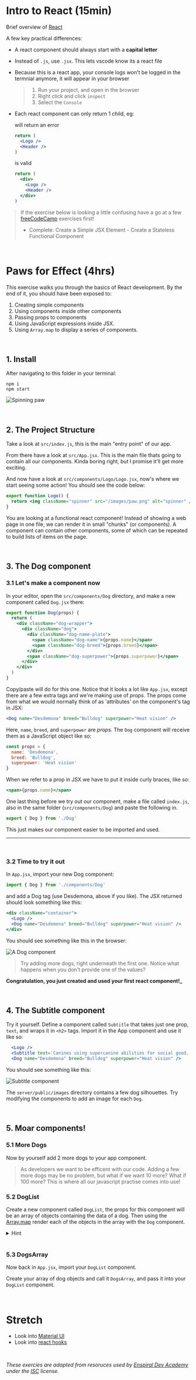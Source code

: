 # Intro to React (15min)

Brief overview of [React](https://www.youtube.com/watch?v=1wZoGFF_oi4)

A few key practical differences:

- A react component should always start with a **capital letter**
- Instead of `.js`, use `.jsx`. This lets vscode know its a react file
- Because this is a react app, your console logs won't be logged in the termnial anymore, it will appear in your browser
  > 1. Run your project, and open in the browser
  > 2. Right click and click `inspect`
  > 3. Select the `Console`
- Each react component can only return 1 child, eg:

  will return an error

  ```jsx
  return (
    <Logo />
    <Header />
  )
  ```

  is valid

  ```jsx
  return (
    <div>
      <Logo />
      <Header />
    </div>
  )
  ```

> If the exercise below is looking a little confusing have a go at a few [freeCodeCamp](https://www.freecodecamp.org/learn/front-end-development-libraries#react) exercises first!
>
> - Complete: Create a Simple JSX Element - Create a Stateless Functional Component

<br />

# Paws for Effect (4hrs)

This exercise walks you through the basics of React development. By the end of it, you should have been exposed to:

1.  Creating simple components
2.  Using components inside other components
3.  Passing props to components
4.  Using JavaScript expressions inside JSX.
5.  Using `Array.map` to display a series of components.

<br />

## 1. Install

After navigating to this folder in your terminal:

```shell
npm i
npm start
```

![Spinning paw](/4-React/public/screenshots/paw.png)

<br />

## 2. The Project Structure

Take a look at `src/index.js`, this is the main "entry point" of our app.

From there have a look at `src/App.jsx`. This is the main file thats going to contain all our components. Kinda boring right, but I promise it'll get more exciting.

And now have a look at `src/components/Logo/Logo.jsx`, now's where we start seeing some action! You should see the code below:

```jsx
export function Logo() {
  return <img className="spinner" src="/images/paw.png" alt="spinner" />
}
```

You are looking at a functional react component! Instead of showing a web page in one file, we can render it in small "chunks" (or components). A component can contain other components, some of which can be repeated to build lists of items on the page.

<br />

## 3. The Dog component

### 3.1 Let's make a component now

In your editor, open the `src/components/Dog` directory, and make a new component called `Dog.jsx` there:

```jsx
export function Dog(props) {
  return (
    <div className="dog-wrapper">
      <div className="dog">
        <div className="dog-name-plate">
          <span className="dog-name">{props.name}</span>
          <span className="dog-breed">{props.breed}</span>
        </div>
        <span className="dog-superpower">{props.superpower}</span>
      </div>
    </div>
  )
}
```

Copy/paste will do for this one. Notice that it looks a lot like `App.jsx`, except there are a few extra tags and we're making use of _props_. The props come from what we would normally think of as 'attributes' on the component's tag in JSX:

```jsx
<Dog name="Desdemona" breed="Bulldog" superpower="Heat vision" />
```

Here, `name`, `breed`, and `superpower` are _props_. The `Dog` component will receive them as a JavaScript object like so:

```js
const props = {
  name: 'Desdemona',
  breed: 'Bulldog',
  superpower: 'Heat vision'
}
```

When we refer to a prop in JSX we have to put it inside curly braces, like so:

```jsx
<span>{props.name}</span>
```

One last thing before we try out our component, make a file called `index.js`, also in the same folder (`src/components/Dog`) and paste the following in.

```js
export { Dog } from './Dog'
```

This just makes our component easier to be imported and used.

---

<br/>

### 3.2 Time to try it out

In `App.jsx`, import your new Dog component:

```js
import { Dog } from './components/Dog'
```

and add a Dog tag (use Desdemona, above if you like). The JSX returned should look something like this:

```jsx
<div className="container">
  <Logo />
  <Dog name="Desdemona" breed="Bulldog" superpower="Heat vision" />
</div>
```

You should see something like this in the browser:

![A Dog component](/4-React/public/screenshots/dog.png)

> Try adding more dogs, right underneath the first one. Notice what happens when you don't provide one of the values?

**Congratulation, you just created and used your first react component!\_**

<br />

## 4. The Subtitle component

Try it yourself. Define a component called `Subtitle` that takes just one prop, `text`, and wraps it in `<h2>` tags. Import it in the App component and use it like so:

```jsx
  <Logo />
  <Subtitle text='Canines using supercanine abilities for social good.' />
  <Dog name="Desdemona" breed="Bulldog" superpower="Heat vision" />
```

You should see something like this:

![Subtitle component](/4-React/public/screenshots/subtitle.png)

The `server/public/images` directory contains a few dog silhouettes. Try modifying the components to add an image for each `Dog`.

<br />

## 5. Moar components!

### 5.1 More Dogs

Now by yourself add 2 more dogs to your app component.

> As developers we want to be efficent with our code. Adding a few more dogs may be no problem, but what if we want 10 more? What if 100 more? This is where all our javascript practise comes into use!

### 5.2 DogList

Create a new component called `DogList`, the props for this component will be an array of objects containing the data of a dog. Then using the [Array.map](https://developer.mozilla.org/en-US/docs/Web/JavaScript/Reference/Global_Objects/Array/map) render each of the objects in the array with the `Dog` component.

<details>
<summary>Hint</summary>

Example of array being passed in

```jsx
const array = [
  {
    firstName: 'John',
    lastName: 'Doe'
  },
  {
    firstName: 'Jane',
    lastName: 'Doe'
  }
]
```

Using javascript in the `return` of the function

```jsx
return (
  <>
    {array.map((person) =>
      <Contact firstName={person.firstName} lastName={person.lastName}>
    )}
  <>
)
```

> Note
>
> - The empty angle brackets `<></>` is called a [fragment](https://reactjs.org/docs/fragments.html), it groups components without adding unnecessary divs
> - After the fragment, the curly brackets `{}` tells the editor that you are now in "javascript land"

 </details>

 <br />

### 5.3 DogsArray

Now back in `App.jsx`, import your `DogList` component.

Create your array of dog objects and call it `DogsArray`, and pass it into your `DogList` component.

<br />

# Stretch

- Look into [Material UI](https://mui.com/material-ui/getting-started/overview/)
- Look into [react hooks](https://reactjs.org/docs/hooks-state.html)

<br/>

_These exercies are adapted from resoruces used by [Enspiral Dev Academy](https://devacademy.co.nz/?gclid=CjwKCAjw4c-ZBhAEEiwAZ105Re-c0454ENn1Hm-4VD-Z0JQEVPt1Ul30ODpbw2m26cHs-oi7_KEtihoCZNEQAvD_BwE) under the [ISC](https://opensource.org/licenses/ISC) license._
